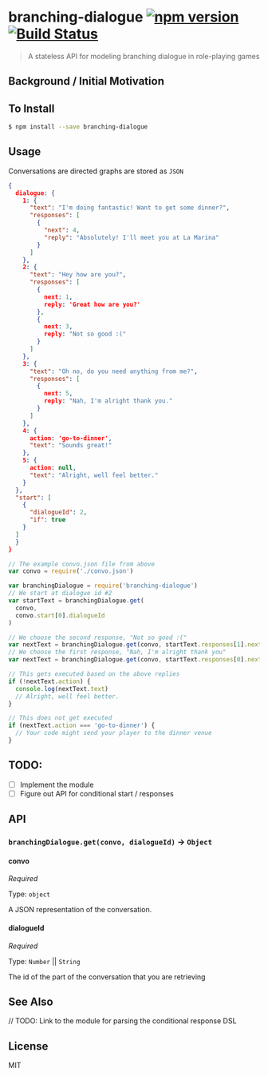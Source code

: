 branching-dialogue [![npm version](https://badge.fury.io/js/branching-dialogue.svg)](http://badge.fury.io/js/branching-dialogue) [![Build Status](https://travis-ci.org/chinedufn/branching-dialogue.svg?branch=master)](https://travis-ci.org/chinedufn/branching-dialogue)
===============

> A stateless API for modeling branching dialogue in role-playing games

## Background / Initial Motivation

## To Install

```sh
$ npm install --save branching-dialogue
```

## Usage

Conversations are directed graphs are stored as `JSON`

```json
{
  dialogue: {
    1: {
      "text": "I'm doing fantastic! Want to get some dinner?",
      "responses": [
        {
          "next": 4,
          "reply": "Absolutely! I'll meet you at La Marina"
        }
      ]
    },
    2: {
      "text": "Hey how are you?",
      "responses": [
        {
          next: 1,
          reply: 'Great how are you?'
        },
        {
          next: 3,
          reply: "Not so good :("
        }
      ]
    },
    3: {
      "text": "Oh no, do you need anything from me?",
      "responses": [
        {
          next: 5,
          reply: "Nah, I'm alright thank you."
        }
      ]
    },
    4: {
      action: 'go-to-dinner',
      "text": "Sounds great!"
    },
    5: {
      action: null,
      "text": "Alright, well feel better."
    }
  },
  "start": [
    {
      "dialogueId": 2,
      "if": true
    }
  ]
  }
}
```

```js
// The example convo.json file from above
var convo = require('./convo.json')

var branchingDialogue = require('branching-dialogue')
// We start at dialogue id #2
var startText = branchingDialogue.get(
  convo,
  convo.start[0].dialogueId
)

// We choose the second response, "Not so good :("
var nextText = branchingDialogue.get(convo, startText.responses[1].next)
// We choose the first response, "Nah, I'm alright thank you"
var nextText = branchingDialogue.get(convo, startText.responses[0].next)

// This gets executed based on the above replies
if (!nextText.action) {
  console.log(nextText.text)
  // Alright, well feel better.
}

// This does not get executed
if (nextText.action === 'go-to-dinner') {
  // Your code might send your player to the dinner venue
}
```

## TODO:

- [ ] Implement the module
- [ ] Figure out API for conditional start / responses

## API

### `branchingDialogue.get(convo, dialogueId)` -> `Object`

#### convo

*Required*

Type: `object`

A JSON representation of the conversation.

#### dialogueId

*Required*

Type: `Number` || `String`

The id of the part of the conversation that you are retrieving

## See Also

// TODO: Link to the module for parsing the conditional response DSL

## License

MIT
